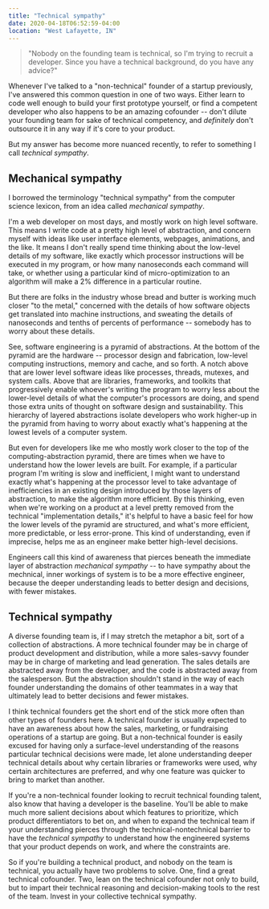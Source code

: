```yaml
---
title: "Technical sympathy"
date: 2020-04-18T06:52:59-04:00
location: "West Lafayette, IN"
---
```


>"Nobody on the founding team is technical, so I'm trying to recruit a developer. Since you have a technical background, do you have any advice?"

Whenever I've talked to a "non-technical" founder of a startup previously, I've answered this common question in one of two ways. Either learn to code well enough to build your first prototype yourself, or find a competent developer who also happens to be an amazing cofounder -- don't dilute your founding team for sake of technical competency, and _definitely_ don't outsource it in any way if it's core to your product.

But my answer has become more nuanced recently, to refer to something I call _technical sympathy_.

## Mechanical sympathy

I borrowed the terminology "technical sympathy" from the computer science lexicon, from an idea called _mechanical sympathy_.

I'm a web developer on most days, and mostly work on high level software. This means I write code at a pretty high level of abstraction, and concern myself with ideas like user interface elements, webpages, animations, and the like. It means I don't really spend time thinking about the low-level details of my software, like exactly which processor instructions will be executed in my program, or how many nanoseconds each command will take, or whether using a particular kind of micro-optimization to an algorithm will make a 2% difference in a particular routine.

But there are folks in the industry whose bread and butter is working much closer "to the metal," concerned with the details of how software objects get translated into machine instructions, and sweating the details of nanoseconds and tenths of percents of performance -- somebody has to worry about these details.

See, software engineering is a pyramid of abstractions. At the bottom of the pyramid are the hardware -- processor design and fabrication, low-level computing instructions, memory and cache, and so forth. A notch above that are lower level software ideas like processes, threads, mutexes, and system calls. Above that are libraries, frameworks, and toolkits that progressively enable whoever's writing the program to worry less about the lower-level details of what the computer's processors are doing, and spend those extra units of thought on software design and sustainability. This hierarchy of layered abstractions isolate developers who work higher-up in the pyramid from having to worry about exactly what's happening at the lowest levels of a computer system.

But even for developers like me who mostly work closer to the top of the computing-abstraction pyramid, there are times when we have to understand how the lower levels are built. For example, if a particular program I'm writing is slow and inefficient, I might want to understand exactly what's happening at the processor level to take advantage of inefficiencies in an existing design introduced by those layers of abstraction, to make the algorithm more efficient. By this thinking, even when we're working on a product at a level pretty removed from the technical "implementation details," it's helpful to have a basic feel for how the lower levels of the pyramid are structured, and what's more efficient, more predictable, or less error-prone. This kind of understanding, even if imprecise, helps me as an engineer make better high-level decisions.

Engineers call this kind of awareness that pierces beneath the immediate layer of abstraction _mechanical sympathy_ -- to have sympathy about the mechnical, inner workings of system is to be a more effective engineer, because the deeper understanding leads to better design and decisions, with fewer mistakes.

## Technical sympathy

A diverse founding team is, if I may stretch the metaphor a bit, sort of a collection of abstractions. A more technical founder may be in charge of product development and distribution, while a more sales-savvy founder may be in charge of marketing and lead generation. The sales details are abstracted away from the developer, and the code is abstracted away from the salesperson. But the abstraction shouldn't stand in the way of each founder understanding the domains of other teammates in a way that ultimately lead to better decisions and fewer mistakes.

I think technical founders get the short end of the stick more often than other types of founders here. A technical founder is usually expected to have an awareness about how the sales, marketing, or fundraising operations of a startup are going. But a non-technical founder is easily excused for having only a surface-level understanding of the reasons particular technical decisions were made, let alone understanding deeper technical details about why certain libraries or frameworks were used, why certain architectures are preferred, and why one feature was quicker to bring to market than another.

If you're a non-technical founder looking to recruit technical founding talent, also know that having a developer is the baseline. You'll be able to make much more salient decisions about which features to prioritize, which product differentiators to bet on, and when to expand the technical team if your understanding pierces through the technical-nontechnical barrier to have the _technical sympathy_ to understand how the engineered systems that your product depends on work, and where the constraints are.

So if you're building a technical product, and nobody on the team is technical, you actually have two problems to solve. One, find a great technical cofounder. Two, lean on the technical cofounder not only to build, but to impart their technical reasoning and decision-making tools to the rest of the team. Invest in your collective technical sympathy.
